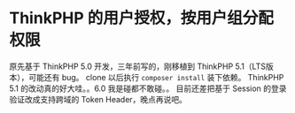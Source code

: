 ThinkPHP 的用户授权，按用户组分配权限
===

原先基于 ThinkPHP 5.0 开发，三年前写的，刚移植到 ThinkPHP 5.1（LTS版本），可能还有 bug。
clone 以后执行 ``composer install`` 装下依赖。
ThinkPHP 5.1 的改动真的好大哇。。6.0 我是碰都不敢碰。。
目前还差把基于 Session 的登录验证改成支持跨域的 Token Header，晚点再说吧。